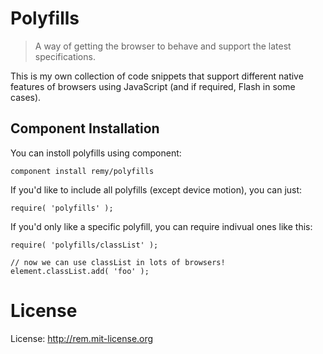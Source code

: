 # Polyfills

> A way of getting the browser to behave and support the latest specifications.

This is my own collection of code snippets that support different native features of browsers using JavaScript (and if required, Flash in some cases).

## Component Installation

You can instoll polyfills using component:

```
component install remy/polyfills
```

If you'd like to include all polyfills (except device motion), you can just:

```
require( 'polyfills' );
```

If you'd only like a specific polyfill, you can require indivual ones like this:

```
require( 'polyfills/classList' );

// now we can use classList in lots of browsers!
element.classList.add( 'foo' );
```

# License

License: http://rem.mit-license.org